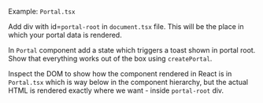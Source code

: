 Example: `Portal.tsx`

Add div with id=`portal-root` in `document.tsx` file. This will be the place in which your portal data is rendered.

In `Portal` component add a state which triggers a toast shown in portal root. Show that everything works out of the box using `createPortal`.

Inspect the DOM to show how the component rendered in React is in `Portal.tsx` which is way below in the component hierarchy, but the actual HTML is rendered exactly where we want - inside `portal-root` div.
